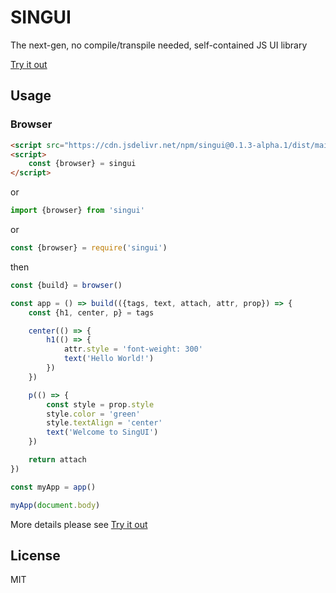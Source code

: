 # SINGUI

The next-gen, no compile/transpile needed, self-contained JS UI library

[Try it out](https://stackblitz.com/edit/singui-demo?file=index.js)

## Usage

### Browser

```html
<script src="https://cdn.jsdelivr.net/npm/singui@0.1.3-alpha.1/dist/main.min.js"></script>
<script>
	const {browser} = singui
</script>
```

or

```javascript
import {browser} from 'singui'
```

or

```javascript
const {browser} = require('singui')
```

then

```javascript
const {build} = browser()

const app = () => build(({tags, text, attach, attr, prop}) => {
	const {h1, center, p} = tags

	center(() => {
		h1(() => {
			attr.style = 'font-weight: 300'
			text('Hello World!')
		})
	})

	p(() => {
		const style = prop.style
		style.color = 'green'
		style.textAlign = 'center'
		text('Welcome to SingUI')
	})

	return attach
})

const myApp = app()

myApp(document.body)
```
More details please see [Try it out](https://stackblitz.com/edit/singui-demo?file=index.js)

## License

MIT
